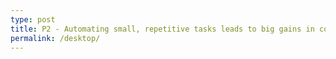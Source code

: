 ```yaml
---
type: post
title: P2 - Automating small, repetitive tasks leads to big gains in comfort
permalink: /desktop/
---
```

